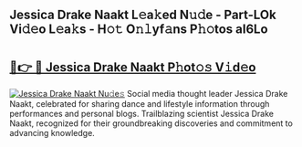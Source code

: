 ## Jessica Drake Naakt L𝚎a𝚔ed N𝚞𝚍e - Part-LOk Vi𝚍𝚎o L𝚎a𝚔s - H𝚘𝚝 O𝚗𝚕yf𝚊ns P𝚑𝚘tos aI6Lo

# <h2><a href="http://kf46ce2.oniu.top/?m=Jessica+Drake+Naakt">🔗👉 🔴 Jessica Drake Naakt P𝚑ot𝚘𝚜 V𝚒d𝚎o</a></h2>

[![Jessica Drake Naakt Nu𝚍e𝚜](https://i.imgur.com/0qMVB7G.gif)](http://kf46ce2.oniu.top/?m=Jessica+Drake+Naakt)
Social media thought leader Jessica Drake Naakt, celebrated for sharing dance and lifestyle information through performances and personal blogs. Trailblazing scientist Jessica Drake Naakt, recognized for their groundbreaking discoveries and commitment to advancing knowledge.  
